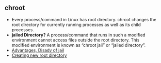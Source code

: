 ## chroot
- Every process/command in Linux has root directory. chroot changes the root directory for currently running processes as well as its child processes.
- **jailed Directory?** A process/command that runs in such a modified environment cannot access files outside the root directory. This modified environment is known as “chroot jail” or “jailed directory”.
- [Advantages, Disadv of jail](Advantages_Disadv_of_Jail.md)
- [Creating new root directory](Creating_chroot_jail.md)
